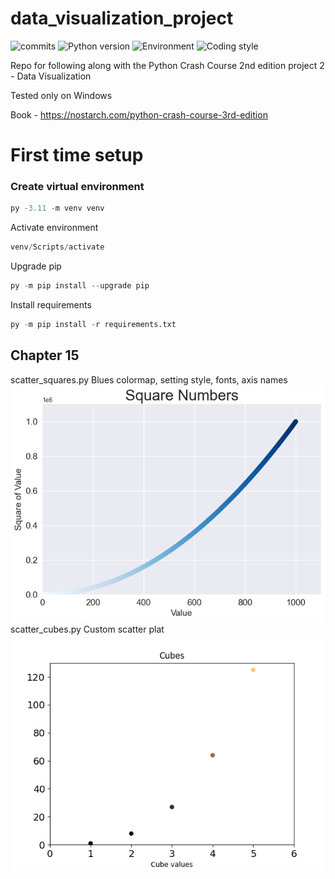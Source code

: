 # data_visualization_project

![commits](https://badgen.net/github/commits/davidtwynn/data_visualization_project?icon=github&color=blue)
![Python version](https://img.shields.io/badge/python%20version-3.11-good)
![Environment](https://img.shields.io/badge/Environment-Windows-blue)
![Coding style](https://img.shields.io/badge/code%20style-black-000000.svg)

Repo for following along with the Python Crash Course 2nd edition project 2 - Data Visualization

Tested only on Windows

Book - https://nostarch.com/python-crash-course-3rd-edition

# First time setup

### Create virtual environment

```python
py -3.11 -m venv venv
```

Activate environment

```python
venv/Scripts/activate
```

Upgrade pip

```python
py -m pip install --upgrade pip
```

Install requirements

```python
py -m pip install -r requirements.txt
```

## Chapter 15

scatter_squares.py
Blues colormap, setting style, fonts, axis names
!["Squares plot"](squares_plot.png)
scatter_cubes.py
Custom scatter plat
!["Cubes plot"](cubes_plot.png)
